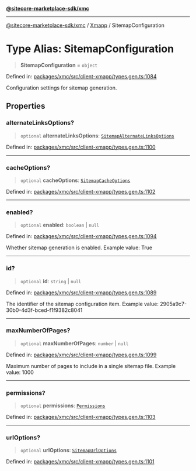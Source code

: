 [**@sitecore-marketplace-sdk/xmc**](../../../../README.md)

***

[@sitecore-marketplace-sdk/xmc](../../../../README.md) / [Xmapp](../README.md) / SitemapConfiguration

# Type Alias: SitemapConfiguration

> **SitemapConfiguration** = `object`

Defined in: [packages/xmc/src/client-xmapp/types.gen.ts:1084](https://github.com/Sitecore/marketplace-sdk/blob/893df143248e67d8c66e942a96045542130259a0/packages/xmc/src/client-xmapp/types.gen.ts#L1084)

Configuration settings for sitemap generation.

## Properties

### alternateLinksOptions?

> `optional` **alternateLinksOptions**: [`SitemapAlternateLinksOptions`](SitemapAlternateLinksOptions.md)

Defined in: [packages/xmc/src/client-xmapp/types.gen.ts:1100](https://github.com/Sitecore/marketplace-sdk/blob/893df143248e67d8c66e942a96045542130259a0/packages/xmc/src/client-xmapp/types.gen.ts#L1100)

***

### cacheOptions?

> `optional` **cacheOptions**: [`SitemapCacheOptions`](SitemapCacheOptions.md)

Defined in: [packages/xmc/src/client-xmapp/types.gen.ts:1102](https://github.com/Sitecore/marketplace-sdk/blob/893df143248e67d8c66e942a96045542130259a0/packages/xmc/src/client-xmapp/types.gen.ts#L1102)

***

### enabled?

> `optional` **enabled**: `boolean` \| `null`

Defined in: [packages/xmc/src/client-xmapp/types.gen.ts:1094](https://github.com/Sitecore/marketplace-sdk/blob/893df143248e67d8c66e942a96045542130259a0/packages/xmc/src/client-xmapp/types.gen.ts#L1094)

Whether sitemap generation is enabled.
Example value: True

***

### id?

> `optional` **id**: `string` \| `null`

Defined in: [packages/xmc/src/client-xmapp/types.gen.ts:1089](https://github.com/Sitecore/marketplace-sdk/blob/893df143248e67d8c66e942a96045542130259a0/packages/xmc/src/client-xmapp/types.gen.ts#L1089)

The identifier of the sitemap configuration item.
Example value: 2905a9c7-30b0-4d3f-bced-f1f9382c8041

***

### maxNumberOfPages?

> `optional` **maxNumberOfPages**: `number` \| `null`

Defined in: [packages/xmc/src/client-xmapp/types.gen.ts:1099](https://github.com/Sitecore/marketplace-sdk/blob/893df143248e67d8c66e942a96045542130259a0/packages/xmc/src/client-xmapp/types.gen.ts#L1099)

Maximum number of pages to include in a single sitemap file.
Example value: 1000

***

### permissions?

> `optional` **permissions**: [`Permissions`](Permissions.md)

Defined in: [packages/xmc/src/client-xmapp/types.gen.ts:1103](https://github.com/Sitecore/marketplace-sdk/blob/893df143248e67d8c66e942a96045542130259a0/packages/xmc/src/client-xmapp/types.gen.ts#L1103)

***

### urlOptions?

> `optional` **urlOptions**: [`SitemapUrlOptions`](SitemapUrlOptions.md)

Defined in: [packages/xmc/src/client-xmapp/types.gen.ts:1101](https://github.com/Sitecore/marketplace-sdk/blob/893df143248e67d8c66e942a96045542130259a0/packages/xmc/src/client-xmapp/types.gen.ts#L1101)

